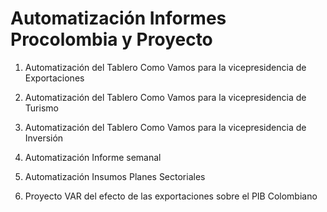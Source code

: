 # Automatización Informes Procolombia y Proyecto

1. Automatización del Tablero Como Vamos para la vicepresidencia de Exportaciones

2. Automatización del Tablero Como Vamos para la vicepresidencia de Turismo

3. Automatización del Tablero Como Vamos para la vicepresidencia de Inversión

4. Automatización Informe semanal

5. Automatización Insumos Planes Sectoriales

6. Proyecto VAR del efecto de las exportaciones sobre el PIB Colombiano

